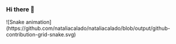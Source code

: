 ### Hi there 👋

<div>
  ![Snake animation](https://github.com/nataliacalado/nataliacalado/blob/output/github-contribution-grid-snake.svg)
</div>
